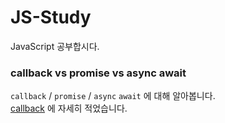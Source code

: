 # JS-Study

JavaScript 공부합시다.

### callback vs promise vs async await

`callback` / `promise` / `async` `await` 에 대해 알아봅니다.  
[callback](https://codiving.kr/110) 에 자세히 적었습니다.
